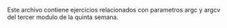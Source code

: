 Este archivo contiene ejercicios relacionados con parametros argc y argcv del tercer modulo de la quinta semana.
